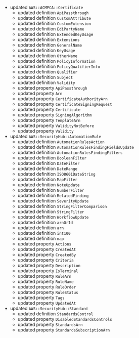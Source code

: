 - updated `AWS::ACMPCA::Certificate`
  - updated definition `ApiPassthrough`
  - updated definition `CustomAttribute`
  - updated definition `CustomExtension`
  - updated definition `EdiPartyName`
  - updated definition `ExtendedKeyUsage`
  - updated definition `Extensions`
  - updated definition `GeneralName`
  - updated definition `KeyUsage`
  - updated definition `OtherName`
  - updated definition `PolicyInformation`
  - updated definition `PolicyQualifierInfo`
  - updated definition `Qualifier`
  - updated definition `Subject`
  - updated definition `Validity`
  - updated property `ApiPassthrough`
  - updated property `Arn`
  - updated property `CertificateAuthorityArn`
  - updated property `CertificateSigningRequest`
  - updated property `Certificate`
  - updated property `SigningAlgorithm`
  - updated property `TemplateArn`
  - updated property `ValidityNotBefore`
  - updated property `Validity`
- updated `AWS::SecurityHub::AutomationRule`
  - updated definition `AutomationRulesAction`
  - updated definition `AutomationRulesFindingFieldsUpdate`
  - updated definition `AutomationRulesFindingFilters`
  - updated definition `BooleanFilter`
  - updated definition `DateFilter`
  - updated definition `DateRange`
  - updated definition `ISO8601DateString`
  - updated definition `MapFilter`
  - updated definition `NoteUpdate`
  - updated definition `NumberFilter`
  - updated definition `RelatedFinding`
  - updated definition `SeverityUpdate`
  - updated definition `StringFilterComparison`
  - updated definition `StringFilter`
  - updated definition `WorkflowUpdate`
  - updated definition `arnOrId`
  - updated definition `arn`
  - updated definition `int100`
  - updated definition `map`
  - updated property `Actions`
  - updated property `CreatedAt`
  - updated property `CreatedBy`
  - updated property `Criteria`
  - updated property `Description`
  - updated property `IsTerminal`
  - updated property `RuleArn`
  - updated property `RuleName`
  - updated property `RuleOrder`
  - updated property `RuleStatus`
  - updated property `Tags`
  - updated property `UpdatedAt`
- updated `AWS::SecurityHub::Standard`
  - updated definition `StandardsControl`
  - updated property `DisabledStandardsControls`
  - updated property `StandardsArn`
  - updated property `StandardsSubscriptionArn`
